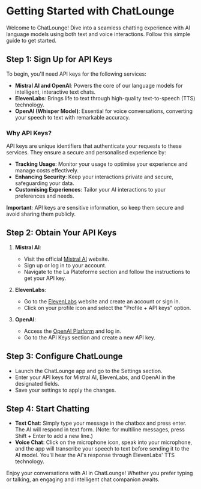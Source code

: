 # Getting Started with ChatLounge

Welcome to ChatLounge! Dive into a seamless chatting experience with AI language models using both text and voice interactions. Follow this simple guide to get started.

## Step 1: Sign Up for API Keys

To begin, you'll need API keys for the following services:

- **Mistral AI and OpenAI**: Powers the core of our language models for intelligent, interactive text chats.
- **ElevenLabs**: Brings life to text through high-quality text-to-speech (TTS) technology.
- **OpenAI (Whisper Model)**: Essential for voice conversations, converting your speech to text with remarkable accuracy.

### Why API Keys?

API keys are unique identifiers that authenticate your requests to these services. They ensure a secure and personalised experience by:

- **Tracking Usage**: Monitor your usage to optimise your experience and manage costs effectively.
- **Enhancing Security**: Keep your interactions private and secure, safeguarding your data.
- **Customising Experiences**: Tailor your AI interactions to your preferences and needs.

**Important**: API keys are sensitive information, so keep them secure and avoid sharing them publicly.

## Step 2: Obtain Your API Keys

1. **Mistral AI**:

   - Visit the official [Mistral AI](https://mistral.ai) website.
   - Sign up or log in to your account.
   - Navigate to the La Plateforme section and follow the instructions to get your API key.

2. **ElevenLabs**:

   - Go to the [ElevenLabs](https://elevenlabs.io) website and create an account or sign in.
   - Click on your profile icon and select the "Profile + API keys" option.

3. **OpenAI**:

   - Access the [OpenAI Platform](https://platform.openai.com) and log in.
   - Go to the API Keys section and create a new API key.

## Step 3: Configure ChatLounge

- Launch the ChatLounge app and go to the Settings section.
- Enter your API keys for Mistral AI, ElevenLabs, and OpenAI in the designated fields.
- Save your settings to apply the changes.

## Step 4: Start Chatting

- **Text Chat**: Simply type your message in the chatbox and press enter. The AI will respond in text form. (Note: for multiline messages, press Shift + Enter to add a new line.)
- **Voice Chat**: Click on the microphone icon, speak into your microphone, and the app will transcribe your speech to text before sending it to the AI model. You'll hear the AI's response through ElevenLabs' TTS technology.

Enjoy your conversations with AI in ChatLounge! Whether you prefer typing or talking, an engaging and intelligent chat companion awaits.
